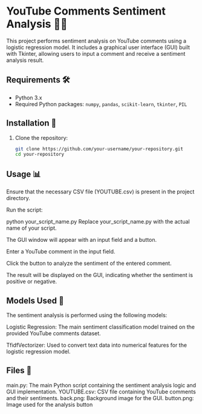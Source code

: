 # YouTube Comments Sentiment Analysis 🎥📝

This project performs sentiment analysis on YouTube comments using a logistic regression model. It includes a graphical user interface (GUI) built with Tkinter, allowing users to input a comment and receive a sentiment analysis result.

## Requirements 🛠️
- Python 3.x
- Required Python packages: `numpy`, `pandas`, `scikit-learn`, `tkinter`, `PIL`

## Installation 🚀
1. Clone the repository:
   ```bash
   git clone https://github.com/your-username/your-repository.git
   cd your-repository

## Usage 📊
Ensure that the necessary CSV file (YOUTUBE.csv) is present in the project directory.

Run the script:

python your_script_name.py
Replace your_script_name.py with the actual name of your script.

The GUI window will appear with an input field and a button.

Enter a YouTube comment in the input field.

Click the button to analyze the sentiment of the entered comment.

The result will be displayed on the GUI, indicating whether the sentiment is positive or negative.

## Models Used 🤖
The sentiment analysis is performed using the following models:

Logistic Regression: The main sentiment classification model trained on the provided YouTube comments dataset.

TfidfVectorizer: Used to convert text data into numerical features for the logistic regression model.

## Files 📂

main.py: The main Python script containing the sentiment analysis logic and GUI implementation.
YOUTUBE.csv: CSV file containing YouTube comments and their sentiments.
back.png: Background image for the GUI.
button.png: Image used for the analysis button
